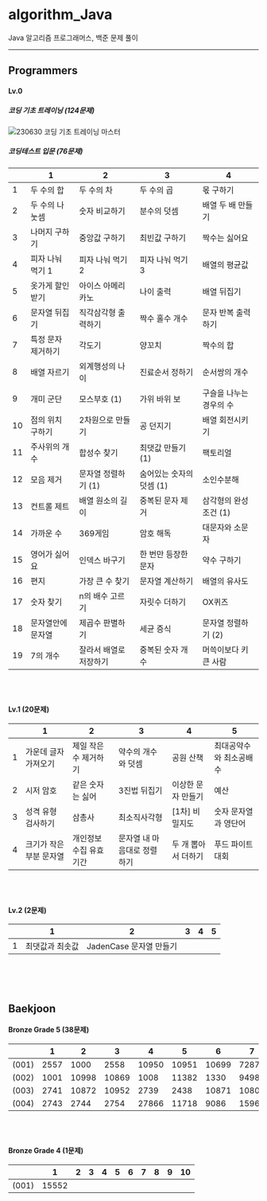 # algorithm_Java

Java 알고리즘 프로그래머스, 백준 문제 풀이

****

## Programmers
#### Lv.0 
##### 코딩 기초 트레이닝 (124문제)
![230630 코딩 기초 트레이닝 마스터](https://github.com/HaenaCho01/algorithm_Java/assets/131599243/03c89b6e-e3f8-48d4-96c6-18d0d8a30c8a)



##### 코딩테스트 입문 (76문제)
|    | 1         | 2             | 3                | 4           |
|----|----------|--------------|-----------------|------------|
| 1  | 두 수의 합   | 두 수의 차       | 두 수의 곱          | 몫 구하기      |
| 2  | 두 수의 나눗셈 | 숫자 비교하기      | 분수의 덧셈          | 배열 두 배 만들기 |
| 3  | 나머지 구하기  | 중앙값 구하기      | 최빈값 구하기         | 짝수는 싫어요    |
| 4  | 피자 나눠 먹기 1 | 피자 나눠 먹기 2   | 피자 나눠 먹기 3      | 배열의 평균값 |
| 5  | 옷가게 할인 받기 | 아이스 아메리카노    | 나이 출력           | 배열 뒤집기 |
| 6  | 문자열 뒤집기 | 직각삼각형 출력하기   | 짝수 홀수 개수        | 문자 반복 출력하기 |
| 7  | 특정 문자 제거하기 | 각도기          | 양꼬치             | 짝수의 합 |
| 8  | 배열 자르기 | 외계행성의 나이     | 진료순서 정하기        | 순서쌍의 개수 |
| 9  |개미 군단 | 모스부호 (1)     | 가위 바위 보         | 구슬을 나누는 경우의 수 |
| 10 | 점의 위치 구하기 | 2차원으로 만들기    | 공 던지기           | 배열 회전시키기 |
| 11 | 주사위의 개수 | 합성수 찾기       | 최댓값 만들기 (1)     | 팩토리얼 |
| 12 | 모음 제거 | 문자열 정렬하기 (1) | 숨어있는 숫자의 덧셈 (1) | 소인수분해 | 
| 13 | 컨트롤 제트 | 배열 원소의 길이 | 중복된 문자 제거 | 삼각형의 완성조건 (1) |
| 14 | 가까운 수 | 369게임 | 암호 해독 | 대문자와 소문자 |
| 15 | 영어가 싫어요 | 인덱스 바구기 | 한 번만 등장한 문자 | 약수 구하기 |
| 16 | 편지 | 가장 큰 수 찾기 | 문자열 계산하기 | 배열의 유사도 |
| 17 | 숫자 찾기 | n의 배수 고르기 | 자릿수 더하기 | OX퀴즈 | 
| 18 | 문자열안에 문자열 | 제곱수 판별하기 | 세균 증식 | 문자열 정렬하기 (2) |
| 19 | 7의 개수 | 잘라서 배열로 저장하기 | 중복된 숫자 개수 | 머쓱이보다 키 큰 사람 |
</br></br>

#### Lv.1 (20문제)
| | 1            | 2             | 3           | 4           | 5             |
|---|-------------|--------------|------------|------------|--------------|
| 1 | 가운데 글자 가져오기 | 제일 작은 수 제거하기 | 약수의 개수와 덧셈 | 공원 산책      | 최대공약수와 최소공배수 |
| 2 | 시저 암호       | 같은 숫자는 싫어    | 3진법 뒤집기    | 이상한 문자 만들기 | 예산           |
| 3 | 성격 유형 검사하기 | 삼총사 | 최소직사각형 | [1차] 비밀지도 | 숫자 문자열과 영단어 |
| 4 | 크기가 작은 부분 문자열 | 개인정보 수집 유효기간 | 문자열 내 마음대로 정렬하기 | 두 개 뽑아서 더하기 | 푸드 파이트 대회 |

</br></br>

#### Lv.2 (2문제)
| | 1         | 2                  | 3           | 4      | 5             |
|---|----------|-------------------|------------|-------|--------------|
| 1 | 최댓값과 최솟값 | JadenCase 문자열 만들기 |
</br></br></br>
 
## Baekjoon
#### Bronze Grade 5 (38문제)
| | 1 | 2 | 3 | 4 | 5 | 6 | 7 | 8 | 9 | 10 |
|---|---|---|---|---|---|---|---|---|---|---|
| (001) | 2557 | 1000 | 2558 | 10950 | 10951 | 10699 | 7287 | 10171 | 10172 | 25083 |
| (002) | 1001 | 10998 | 10869 | 1008 | 11382 | 1330 | 9498 | 14681 | 2753 | 2420 |
| (003) | 2741 | 10872 | 10952 | 2739 | 2438 | 10871 | 10807 | 5597 | 2738 | 11654 |
| (004) | 2743 | 2744 | 2754 | 27866 | 11718 | 9086 | 15964 | 2475 |
</br></br>

#### Bronze Grade 4 (1문제)
| | 1 | 2 | 3 | 4 | 5 | 6 | 7 | 8 | 9 | 10 |
|---|---|---|---|---|---|---|---|---|---|---|
| (001) | 15552 |
